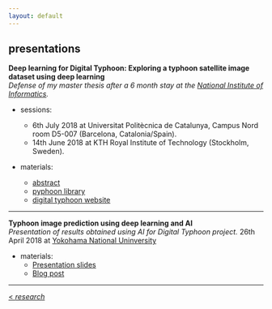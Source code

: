 ```yaml
---
layout: default
---
```


## presentations


**Deep learning for Digital Typhoon: Exploring a typhoon satellite image dataset using deep learning**<br/>
*Defense of my master thesis after a 6 month stay at the [National Institute of Informatics](https://www.nii.ac.jp/en/).* 
  - sessions:
    <ul class="fa-ul">
      <li><i class="fa-li fa fa-check-square-o"></i> 6th July 2018 at Universitat Politècnica de Catalunya, Campus Nord room D5-007 (Barcelona, Catalonia/Spain).</li>
      <li><i class="fa-li fa fa-check-square-o"></i>14th June 2018 at KTH Royal Institute of Technology (Stockholm, Sweden).</li>
    </ul>
   
  - materials:
    - <a href="{{ site.baseurl }}/tfmabstract.html">abstract</a>
    - [pyphoon library](http://lcsrg.me/pyphoon)
    - [digital typhoon website](http://digital-typhoon.org)

---

**Typhoon image prediction using deep learning and AI**<br/>
*Presentation of results obtained using AI for Digital Typhoon project.*
26th April 2018 at [Yokohama National Uninversity](https://www.ynu.ac.jp/english/)

  - materials:
    - [Presentation slides](files/ynu-20180425-slides.pdf)
    - [Blog post](http://blog.livedoor.jp/soraynu-kaze/archives/51539929.html)

<hr>

[< *research*](research.md) <br/>
<a href="{{ site.baseurl }}/index.html"><i class='fa fa-home'></i>
